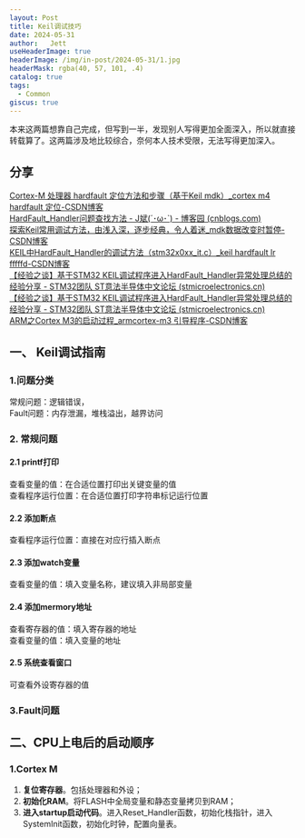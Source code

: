 ```yaml
---
layout: Post
title: Keil调试技巧
date: 2024-05-31
author:   Jett 
useHeaderImage: true
headerImage: /img/in-post/2024-05-31/1.jpg
headerMask: rgba(40, 57, 101, .4)
catalog: true
tags: 
  - Common
giscus: true  
---
```


本来这两篇想靠自己完成，但写到一半，发现别人写得更加全面深入，所以就直接转载算了。这两篇涉及地比较综合，奈何本人技术受限，无法写得更加深入。
## 分享  
[Cortex-M 处理器 hardfault 定位方法和步骤（基于Keil mdk）_cortex m4 hardfault 定位-CSDN博客](https://blog.csdn.net/supermuscleman/article/details/103929606)  
[HardFault_Handler问题查找方法 - J斌(´･ω･`) - 博客园 (cnblogs.com)](https://www.cnblogs.com/Justinben/p/13941579.html)  
[探索Keil常用调试方法，由浅入深，逐步经典，令人着迷_mdk数据改变时暂停-CSDN博客](https://blog.csdn.net/qq_38531460/article/details/118940976)  
[KEIL中HardFault_Handler的调试方法（stm32x0xx_it.c）_keil hardfault lr fffffd-CSDN博客](https://blog.csdn.net/qq_43448742/article/details/106387496)  
[【经验之谈】基于STM32 KEIL调试程序进入HardFault_Handler异常处理总结的经验分享 - STM32团队 ST意法半导体中文论坛 (stmicroelectronics.cn)](https://shequ.stmicroelectronics.cn/thread-638102-1-1.html)  
[【经验之谈】基于STM32 KEIL调试程序进入HardFault_Handler异常处理总结的经验分享 - STM32团队 ST意法半导体中文论坛 (stmicroelectronics.cn)](https://shequ.stmicroelectronics.cn/thread-638102-1-1.html)  
[ARM之Cortex M3的启动过程_armcortex-m3 引导程序-CSDN博客](https://blog.csdn.net/u010376350/article/details/83213675)

## 一、 Keil调试指南
### 1.问题分类
常规问题：逻辑错误，  
Fault问题：内存泄漏，堆栈溢出，越界访问
### 2. 常规问题
#### 2.1 printf打印
查看变量的值：在合适位置打印出关键变量的值  
查看程序运行位置：在合适位置打印字符串标记运行位置
#### 2.2 添加断点  
查看程序运行位置：直接在对应行插入断点  
#### 2.3 添加watch变量  
查看变量的值：填入变量名称，建议填入非局部变量  
#### 2.4 添加mermory地址  
查看寄存器的值：填入寄存器的地址  
查看变量的值：填入变量的地址  
#### 2.5 系统查看窗口  
可查看外设寄存器的值
### 3.Fault问题

## 二、CPU上电后的启动顺序  
### 1.Cortex M
1. **复位寄存器**。包括处理器和外设；
2. **初始化RAM**。将FLASH中全局变量和静态变量拷贝到RAM；
3. **进入startup启动代码**。进入Reset_Handler函数，初始化栈指针，进入SystemInit函数，初始化时钟，配置向量表。

